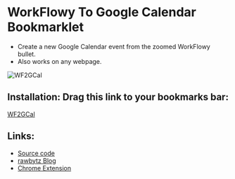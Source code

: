 # WorkFlowy To Google Calendar Bookmarklet
- Create a new Google Calendar event from the zoomed WorkFlowy bullet.
- Also works on any webpage.

![WF2GCal](https://i.imgur.com/waRp4dy.png)

## Installation: Drag this link to your bookmarks bar:

<a href="javascript:(function WF2GCal_2_3(isHF){function msToGCal(ms){const gString=new Date(ms).toISOString();return gString.replace(/\W/g,'').match(/.{13}/)[0]+'00Z'}function nextXminutes(m){const now=new Date((new Date).setSeconds(0,0));return now.setMinutes(Math.ceil(now.getMinutes()/m)*m)}const duration=30;const start=nextXminutes(30);const end=start+duration*60*1e3;const addEvent='https://calendar.google.com/calendar/r/eventedit?text=';const name=isHF?WF.currentItem().getNameInPlainText():document.title.replace(/ - WorkFlowy$/,'');const url=isHF?`https://workflowy.com${WF.currentItem().getUrl()}`:location.href;const details=`&amp;details=${encodeURIComponent(url)}`;const dates=`&amp;dates=${msToGCal(start)}/${msToGCal(end)}`;window.open(addEvent+encodeURIComponent(name)+details+dates)})(false);">WF2GCal</a>

## Links:
- [Source code](https://github.com/rawbytz/WF2GCal/blob/master/WF2GCal.js)
- [rawbytz Blog](https://rawbytz.wordpress.com/2018/02/05/workflowy-to-new-google-calendar/)
- [Chrome Extension](https://chrome.google.com/webstore/detail/workflowy-to-google-calen/jgcnopjghjlddcncaiohpbchlojdhgde)

<!-- 
LINKS REFERENCING THIS
@BLOGGER https://www.blogger.com/blogger.g?blogID=6597785605721546133#editor/target=page;pageID=5861783429926200936

@SOFTWARE https://rawbytz.wordpress.com/software/

@BLOG https://rawbytz.wordpress.com/?s=WorkFlowy+to+google+calendar
 -->

